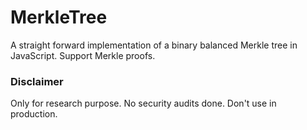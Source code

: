 # MerkleTree
A straight forward implementation of a binary balanced Merkle tree in JavaScript.
Support Merkle proofs.

### Disclaimer
Only for research purpose. No security audits done. Don't use in production.